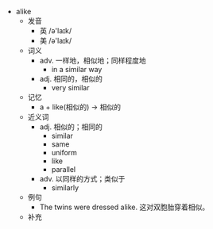 - alike
  - 发音
    - 英 /ə'laɪk/
    - 美 /ə'laɪk/
  - 词义
    - adv. 一样地，相似地；同样程度地
      - in a similar way
    - adj. 相同的，相似的
      - very similar
  - 记忆
    - a + like(相似的) → 相似的
  - 近义词
    - adj. 相似的；相同的
      - similar
      - same
      - uniform
      - like
      - parallel
    - adv. 以同样的方式；类似于
      - similarly
  - 例句
    - The twins were dressed alike. 这对双胞胎穿着相似。
  - 补充
